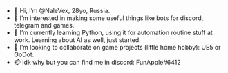 - 👋 Hi, I’m @NaleVex, 28yo, Russia.
- 👀 I’m interested in making some useful things like bots for discord, telegram and games.
- 🌱 I’m currently learning Python, using it for automation routine stuff at work. Learning about AI as well, just started.
- 💞️ I’m looking to collaborate on game projects (little home hobby): UE5 or GoDot.
- 📫 Idk why but you can find me in discord: FunApple#6412

<!---
NaleVex/NaleVex is a ✨ special ✨ repository because its `README.md` (this file) appears on your GitHub profile.
You can click the Preview link to take a look at your changes.
--->
